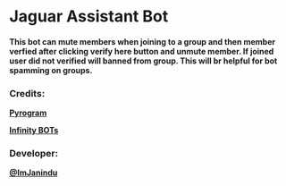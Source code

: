 # Jaguar Assistant Bot

#### This bot can mute members when joining to a group and then member verfied after clicking verify here button and unmute member. If joined user did not verified will banned from group. This will br helpful for bot spamming on groups.

### Credits:

<b>[Pyrogram](https://github.com/pyrogram/pyrogram)

[Infinity BOTs](https://t.me/Infinity_BOTs)</b>
### Developer:

<b>[@ImJanindu](https://t.me/ImJanindu)</b>
